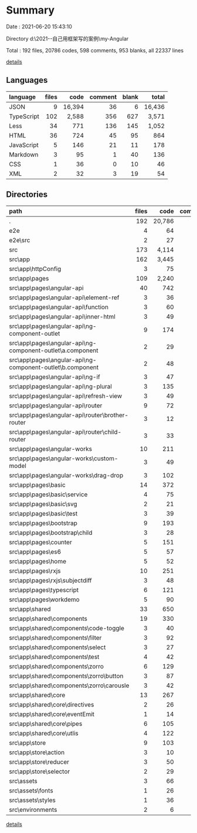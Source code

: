 # Summary

Date : 2021-06-20 15:43:10

Directory d:\2021--自己用框架写的案例\my-Angular

Total : 192 files,  20786 codes, 598 comments, 953 blanks, all 22337 lines

[details](details.md)

## Languages
| language | files | code | comment | blank | total |
| :--- | ---: | ---: | ---: | ---: | ---: |
| JSON | 9 | 16,394 | 36 | 6 | 16,436 |
| TypeScript | 102 | 2,588 | 356 | 627 | 3,571 |
| Less | 34 | 771 | 136 | 145 | 1,052 |
| HTML | 36 | 724 | 45 | 95 | 864 |
| JavaScript | 5 | 146 | 21 | 11 | 178 |
| Markdown | 3 | 95 | 1 | 40 | 136 |
| CSS | 1 | 36 | 0 | 10 | 46 |
| XML | 2 | 32 | 3 | 19 | 54 |

## Directories
| path | files | code | comment | blank | total |
| :--- | ---: | ---: | ---: | ---: | ---: |
| . | 192 | 20,786 | 598 | 953 | 22,337 |
| e2e | 4 | 64 | 7 | 11 | 82 |
| e2e\src | 2 | 27 | 1 | 8 | 36 |
| src | 173 | 4,114 | 533 | 884 | 5,531 |
| src\app | 162 | 3,445 | 324 | 732 | 4,501 |
| src\app\httpConfig | 3 | 75 | 20 | 27 | 122 |
| src\app\pages | 109 | 2,240 | 227 | 518 | 2,985 |
| src\app\pages\angular-api | 40 | 742 | 67 | 172 | 981 |
| src\app\pages\angular-api\element-ref | 3 | 36 | 6 | 10 | 52 |
| src\app\pages\angular-api\function | 3 | 60 | 5 | 18 | 83 |
| src\app\pages\angular-api\inner-html | 3 | 49 | 2 | 11 | 62 |
| src\app\pages\angular-api\ng-component-outlet | 9 | 174 | 4 | 35 | 213 |
| src\app\pages\angular-api\ng-component-outlet\a.component | 2 | 29 | 2 | 7 | 38 |
| src\app\pages\angular-api\ng-component-outlet\b.component | 2 | 48 | 1 | 10 | 59 |
| src\app\pages\angular-api\ng-if | 3 | 47 | 2 | 13 | 62 |
| src\app\pages\angular-api\ng-plural | 3 | 135 | 8 | 17 | 160 |
| src\app\pages\angular-api\refresh-view | 3 | 49 | 20 | 14 | 83 |
| src\app\pages\angular-api\router | 9 | 72 | 16 | 38 | 126 |
| src\app\pages\angular-api\router\brother-router | 3 | 12 | 0 | 7 | 19 |
| src\app\pages\angular-api\router\child-router | 3 | 33 | 6 | 17 | 56 |
| src\app\pages\angular-works | 10 | 211 | 0 | 54 | 265 |
| src\app\pages\angular-works\custom-model | 3 | 49 | 0 | 13 | 62 |
| src\app\pages\angular-works\drag-drop | 3 | 102 | 0 | 26 | 128 |
| src\app\pages\basic | 14 | 372 | 59 | 79 | 510 |
| src\app\pages\basic\service | 4 | 75 | 20 | 25 | 120 |
| src\app\pages\basic\svg | 2 | 21 | 0 | 2 | 23 |
| src\app\pages\basic\test | 3 | 39 | 2 | 11 | 52 |
| src\app\pages\bootstrap | 9 | 193 | 27 | 38 | 258 |
| src\app\pages\bootstrap\child | 3 | 28 | 0 | 9 | 37 |
| src\app\pages\counter | 5 | 151 | 19 | 35 | 205 |
| src\app\pages\es6 | 5 | 57 | 1 | 15 | 73 |
| src\app\pages\home | 5 | 52 | 0 | 10 | 62 |
| src\app\pages\rxjs | 10 | 251 | 13 | 48 | 312 |
| src\app\pages\rxjs\subjectdiff | 3 | 48 | 4 | 16 | 68 |
| src\app\pages\typescript | 6 | 121 | 37 | 49 | 207 |
| src\app\pages\workdemo | 5 | 90 | 4 | 18 | 112 |
| src\app\shared | 33 | 650 | 38 | 111 | 799 |
| src\app\shared\components | 19 | 330 | 18 | 64 | 412 |
| src\app\shared\components\code-toggle | 3 | 40 | 2 | 10 | 52 |
| src\app\shared\components\filter | 3 | 92 | 2 | 10 | 104 |
| src\app\shared\components\select | 3 | 27 | 0 | 6 | 33 |
| src\app\shared\components\test | 4 | 42 | 0 | 11 | 53 |
| src\app\shared\components\zorro | 6 | 129 | 14 | 27 | 170 |
| src\app\shared\components\zorro\button | 3 | 87 | 13 | 18 | 118 |
| src\app\shared\components\zorro\carousle | 3 | 42 | 1 | 9 | 52 |
| src\app\shared\core | 13 | 267 | 12 | 43 | 322 |
| src\app\shared\core\directives | 2 | 26 | 1 | 5 | 32 |
| src\app\shared\core\eventEmit | 1 | 14 | 0 | 1 | 15 |
| src\app\shared\core\pipes | 6 | 105 | 6 | 26 | 137 |
| src\app\shared\core\utlis | 4 | 122 | 5 | 11 | 138 |
| src\app\store | 9 | 103 | 17 | 33 | 153 |
| src\app\store\action | 3 | 10 | 0 | 7 | 17 |
| src\app\store\reducer | 3 | 50 | 10 | 15 | 75 |
| src\app\store\selector | 2 | 29 | 5 | 9 | 43 |
| src\assets | 3 | 66 | 3 | 29 | 98 |
| src\assets\fonts | 1 | 26 | 3 | 19 | 48 |
| src\assets\styles | 1 | 36 | 0 | 10 | 46 |
| src\environments | 2 | 6 | 11 | 4 | 21 |

[details](details.md)